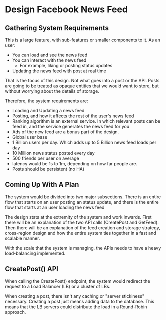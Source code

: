 # Design Facebook News Feed
## Gathering System Requirements
This is a large feature, with sub-features or smaller components to it. As an user:
- You can load and see the news feed
- You can interact with the news feed
  - For example, liking or posting status updates
- Updating the news feed with post at real time

That is the focus of this design. Not what goes into a post or the API. Posts are going to be treated as opaque entities that we would want to store, but without worrying about the details of storage. 

Therefore, the system requirements are:
- Loading and Updating a news feed
- Posting, and how it affects the rest of the user's news feed
- Ranking algorithm is an external service. In which relevant posts can be feed in, and the service generates the news feed for you
- Ads of the new feed are a bonus part of the design. 
- Global user base
- 1 Billion users per day. Which adds up to 5 Billion news feed loads per day
- 10 Million news status posted every day
- 500 friends per user on average
- latency would be 1s to 1m, depending on how far people are.
- Posts should be persistent (no HA)

## Coming Up With A Plan
The system would be divided into two major subsections. There is an entire flow that starts on an user posting an status update, and there is the entire flow that starts at an user loading the news feed

The design stats at the extremity of the system and work inwards. First there will be an explanation of the two API calls (CreatePost and GetFeed). Then there will be an explanation of the feed creation and storage strategy, cross-region design and how the entire system ties together in a fast and scalable manner.

With the scale that the system is managing, the APIs needs to have a heavy load-balancing implemented. 

## CreatePost() API
When calling the CreatePost() endpoint, the system would redirect the request to a Load Balancer (LB) or a cluster of LBs.

When creating a post, there isn't any caching or "server stickiness" necessary. Creating a post just means adding data to the database. This means that the LB servers could distribute the load in a Round-Robin approach.
